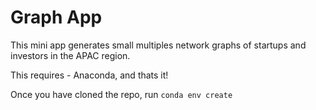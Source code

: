 # Graph App

This mini app generates small multiples network graphs of startups and investors in the APAC region.

This requires - Anaconda, and thats it!

Once you have cloned the repo, run `conda env create`
